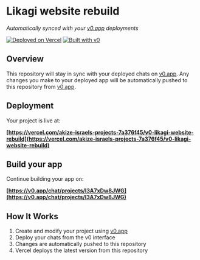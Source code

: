 # Likagi website rebuild

*Automatically synced with your [v0.app](https://v0.app) deployments*

[![Deployed on Vercel](https://img.shields.io/badge/Deployed%20on-Vercel-black?style=for-the-badge&logo=vercel)](https://vercel.com/akize-israels-projects-7a376f45/v0-likagi-website-rebuild)
[![Built with v0](https://img.shields.io/badge/Built%20with-v0.app-black?style=for-the-badge)](https://v0.app/chat/projects/l3A7xDw8JWG)

## Overview

This repository will stay in sync with your deployed chats on [v0.app](https://v0.app).
Any changes you make to your deployed app will be automatically pushed to this repository from [v0.app](https://v0.app).

## Deployment

Your project is live at:

**[https://vercel.com/akize-israels-projects-7a376f45/v0-likagi-website-rebuild](https://vercel.com/akize-israels-projects-7a376f45/v0-likagi-website-rebuild)**

## Build your app

Continue building your app on:

**[https://v0.app/chat/projects/l3A7xDw8JWG](https://v0.app/chat/projects/l3A7xDw8JWG)**

## How It Works

1. Create and modify your project using [v0.app](https://v0.app)
2. Deploy your chats from the v0 interface
3. Changes are automatically pushed to this repository
4. Vercel deploys the latest version from this repository